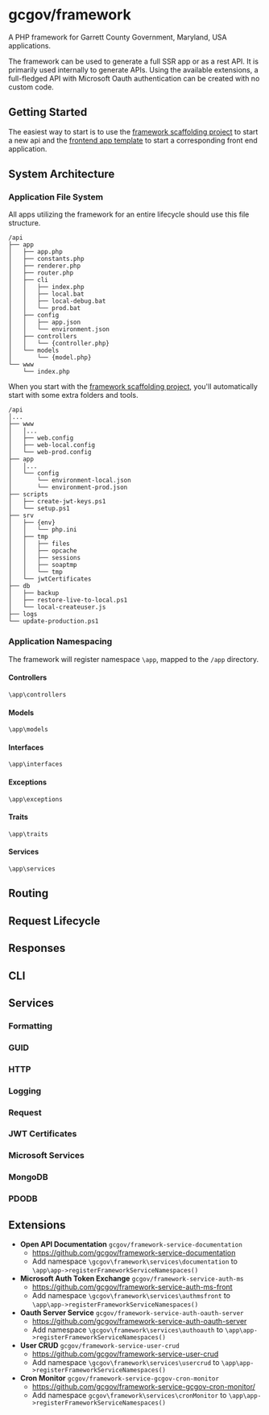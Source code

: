# gcgov/framework

A PHP framework for Garrett County Government, Maryland, USA applications.

The framework can be used to generate a full SSR app or as a rest API. It is primarily used internally to generate APIs.
Using the available extensions, a full-fledged API with Microsoft Oauth authentication can be created with no custom
code.

## Getting Started

The easiest way to start is to use the [framework scaffolding project](https://github.com/gcgov/framework-app-template)
to start a new api and the [frontend app template](https://github.com/gcgov/framework-frontend-template) to start a
corresponding front end application.


## System Architecture
### Application File System
All apps utilizing the framework for an entire lifecycle should use this file structure.  
```
/api
├── app
│   ├── app.php
│   ├── constants.php
│   ├── renderer.php
│   ├── router.php
│   ├── cli
│   │   ├── index.php
│   │   ├── local.bat
│   │   ├── local-debug.bat
│   │   └── prod.bat
│   ├── config
│   │   ├── app.json
│   │   └── environment.json
│   ├── controllers
│   │   └── {controller.php}
│   └── models
│       └── {model.php}
└── www
    └── index.php
```

When you start with the [framework scaffolding project](https://github.com/gcgov/framework-app-template), you'll automatically start with some extra folders and tools.
```
/api
│...
├── www
│   │...
│   ├── web.config
│   ├── web-local.config
│   └── web-prod.config
├── app
│   │...
│   └── config
│       └── environment-local.json
│       └── environment-prod.json
├── scripts
│   ├── create-jwt-keys.ps1
│   └── setup.ps1
├── srv
│   ├── {env}
│   │   └── php.ini
│   ├── tmp
│   │   ├── files
│   │   ├── opcache
│   │   ├── sessions
│   │   ├── soaptmp
│   │   └── tmp
│   └── jwtCertificates
├── db
│   ├── backup
│   ├── restore-live-to-local.ps1
│   └── local-createuser.js
├── logs
└── update-production.ps1
```
### Application Namespacing
The framework will register namespace `\app`, mapped to the `/app` directory. 

#### Controllers
`\app\controllers`

#### Models
`\app\models`

#### Interfaces
`\app\interfaces`

#### Exceptions
`\app\exceptions`

#### Traits
`\app\traits`

#### Services
`\app\services`

## Routing

## Request Lifecycle

## Responses

## CLI

## Services
### Formatting
### GUID
### HTTP
### Logging
### Request
### JWT Certificates
### Microsoft Services
### MongoDB
### PDODB

## Extensions

* **Open API Documentation** `gcgov/framework-service-documentation`
    * https://github.com/gcgov/framework-service-documentation
    * Add namespace `\gcgov\framework\services\documentation` to `\app\app->registerFrameworkServiceNamespaces()`
* **Microsoft Auth Token Exchange** `gcgov/framework-service-auth-ms`
    * https://github.com/gcgov/framework-service-auth-ms-front
    * Add namespace `\gcgov\framework\services\authmsfront` to `\app\app->registerFrameworkServiceNamespaces()`
* **Oauth Server Service** `gcgov/framework-service-auth-oauth-server`
    * https://github.com/gcgov/framework-service-auth-oauth-server
    * Add namespace `\gcgov\framework\services\authoauth` to `\app\app->registerFrameworkServiceNamespaces()`
* **User CRUD** `gcgov/framework-service-user-crud`
    * https://github.com/gcgov/framework-service-user-crud
    * Add namespace `\gcgov\framework\services\usercrud` to `\app\app->registerFrameworkServiceNamespaces()`
* **Cron Monitor** `gcgov/framework-service-gcgov-cron-monitor`
    * https://github.com/gcgov/framework-service-gcgov-cron-monitor/
    * Add namespace `gcgov\framework\services\cronMonitor` to `\app\app->registerFrameworkServiceNamespaces()`
